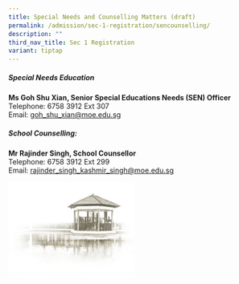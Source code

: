 ```yaml
---
title: Special Needs and Counselling Matters (draft)
permalink: /admission/sec-1-registration/sencounselling/
description: ""
third_nav_title: Sec 1 Registration
variant: tiptap
---
```

##### **Special Needs Education**<br>
**Ms Goh Shu Xian, Senior Special Educations Needs (SEN) Officer**<br>
Telephone: 6758 3912 Ext 307<br>
Email: goh_shu_xian@moe.edu.sg<br>

##### **School Counselling:**<br>
**Mr Rajinder Singh, School Counsellor**<br>
Telephone: 6758 3912 Ext 299<br>
Email: rajinder_singh_kashmir_singh@moe.edu.sg<br>



<img src="/images/pavilion.png" style="width:50%">